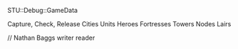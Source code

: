 
STU::Debug::GameData





Capture, Check, Release
    Cities
    Units
    Heroes
    Fortresses
    Towers
    Nodes
    Lairs






// Nathan Baggs
writer
reader
